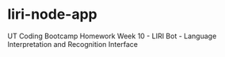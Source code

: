 # liri-node-app
UT Coding Bootcamp Homework Week 10 - LIRI Bot - Language Interpretation and Recognition Interface
